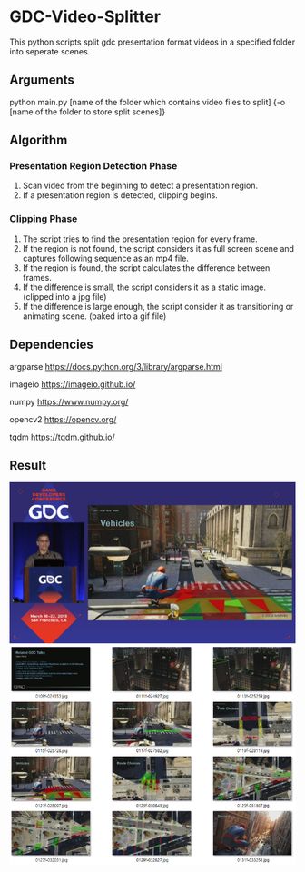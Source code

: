 # GDC-Video-Splitter
This python scripts split gdc presentation format videos in a specified folder into seperate scenes.

## Arguments
python main.py [name of the folder which contains video files to split] {-o [name of the folder to store split scenes]}

## Algorithm

### Presentation Region Detection Phase
1. Scan video from the beginning to detect a presentation region.
2. If a presentation region is detected, clipping begins.

### Clipping Phase
1. The script tries to find the presentation region for every frame.
2. If the region is not found, the script considers it as full screen scene and captures following sequence as an mp4 file.
3. If the region is found, the script calculates the difference between frames.
4. If the difference is small, the script considers it as a static image. (clipped into a jpg file)
5. If the difference is large enough, the script consider it as transitioning or animating scene. (baked into a gif file)

## Dependencies
argparse <https://docs.python.org/3/library/argparse.html>

imageio <https://imageio.github.io/>

numpy <https://www.numpy.org/>

opencv2 <https://opencv.org/>

tqdm <https://tqdm.github.io/>

## Result
![source video](video.png)
![split scenes](split.png)
